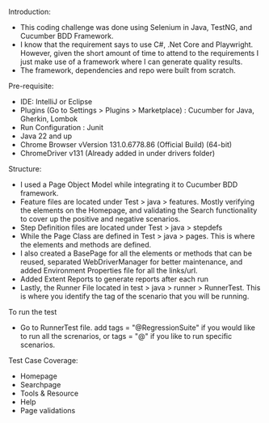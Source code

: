 Introduction:
- This coding challenge was done using Selenium in Java, TestNG, and Cucumber BDD Framework.
- I know that the requirement says to use C#, .Net Core and Playwright. However, given the short amount of time to attend to the requirements I just make use of a framework where I can generate quality results.
- The framework, dependencies and repo were built from scratch.

Pre-requisite:
- IDE: IntelliJ or Eclipse
- Plugins (Go to Settings > Plugins > Marketplace) : Cucumber for Java, Gherkin, Lombok
- Run Configuration : Junit
- Java 22 and up
- Chrome Browser vVersion 131.0.6778.86 (Official Build) (64-bit)
- ChromeDriver v131 (Already added in under drivers folder)
  
Structure:
- I used a Page Object Model while integrating it to Cucumber BDD framework. 
- Feature files are located under Test > java > features. Mostly verifying the elements on the Homepage, and validating the Search functionality to cover up the positive and negative scenarios.
- Step Definition files are located under Test > java > stepdefs
- While the Page Class are defined in Test > java > pages. This is where the elements and methods are defined.
- I also created a BasePage for all the elements or methods that can be reused, separated WebDriverManager for better maintenance, and added Environment Properties file for all the links/url.
- Added Extent Reports to generate reports after each run
- Lastly, the Runner File located in test > java > runner > RunnerTest. This is where you identify the tag of the scenario that you will be running.

To run the test
- Go to RunnerTest file. add tags = "@RegressionSuite" if you would like to run all the screnarios, or tags = "@<specific tag>" if you like to run specific scenarios.

Test Case Coverage:
- Homepage
- Searchpage
- Tools & Resource
- Help
- Page validations

